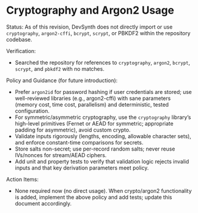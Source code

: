 # Cryptography and Argon2 Usage

Status: As of this revision, DevSynth does not directly import or use `cryptography`, `argon2-cffi`, `bcrypt`, `scrypt`, or PBKDF2 within the repository codebase.

Verification:
- Searched the repository for references to `cryptography`, `argon2`, `bcrypt`, `scrypt`, and `pbkdf2` with no matches.

Policy and Guidance (for future introduction):
- Prefer `argon2id` for password hashing if user credentials are stored; use well-reviewed libraries (e.g., argon2-cffi) with sane parameters (memory cost, time cost, parallelism) and deterministic, tested configuration.
- For symmetric/asymmetric cryptography, use the `cryptography` library’s high-level primitives (Fernet or AEAD for symmetric; appropriate padding for asymmetric), avoid custom crypto.
- Validate inputs rigorously (lengths, encoding, allowable character sets), and enforce constant-time comparisons for secrets.
- Store salts non-secret; use per-record random salts; never reuse IVs/nonces for stream/AEAD ciphers.
- Add unit and property tests to verify that validation logic rejects invalid inputs and that key derivation parameters meet policy.

Action Items:
- None required now (no direct usage). When crypto/argon2 functionality is added, implement the above policy and add tests; update this document accordingly.
